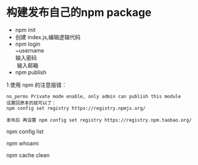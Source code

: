 # 构建发布自己的npm package

- npm init
- 创建 index.js,编辑逻辑代码
- npm login  
  ~username  
  输入密码  
  输入邮箱  
- npm publish


1.使用 npm 的注意报错：
```
no_perms Private mode enable, only admin can publish this module
设置回原本的就可以了：
npm config set registry https://registry.npmjs.org/

发布后 再设置 npm config set registry https://registry.npm.taobao.org/
```

npm config list

npm whoami

npm cache clean


